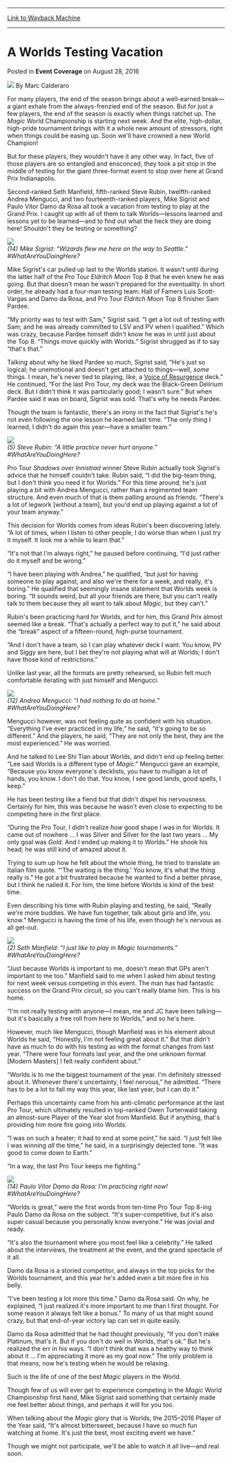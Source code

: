 
---
[Link to Wayback Machine](https://web.archive.org/web/20160831215616/http://magic.wizards.com/en/events/coverage/gpind16/a-worlds-testing-vacation-2016-08-27)

[_metadata_:author]:- "Marc Calderaro"
[_metadata_:description]:- "For many players, the end of the season brings about a well-earned break—a giant exhale from the always-frenzied end of the season. But for just a few players, the end of the season is exactly when things ratchet up. The Magic World Championship is starting next week. And the elite, high-dollar, high-pride tournament brings with it a whole new amount of stressors, right when things could be easing up. Soon we'll have crowned a new World Champion!"
[_metadata_:generator]:- "Drupal 7 (http://drupal.org)"
[_metadata_:node]:- "1059311"
[_metadata_:path_date]:- "2016-08-27"
[_metadata_:publish_date]:- "2016-08-28"
[_metadata_:source]:- "div-main-content"
[_metadata_:title]:- "A Worlds Testing Vacation"
[_metadata_:wayback_capture_timestamp]:- "2016-08-31 21:56:16"
[_metadata_:wayback_raw_url]:- "https://web.archive.org/web/20160831215616id_/http://magic.wizards.com/en/events/coverage/gpind16/a-worlds-testing-vacation-2016-08-27"
[_metadata_:wayback_url]:- "http://magic.wizards.com/en/events/coverage/gpind16/a-worlds-testing-vacation-2016-08-27"
---


A Worlds Testing Vacation
=========================



 Posted in **Event Coverage**
 on August 28, 2016 






![](https://media.magic.wizards.com/styles/auth_small/public/images/person/calderaro.jpg)
By Marc Calderaro











For many players, the end of the season brings about a well-earned break—a giant exhale from the always-frenzied end of the season. But for just a few players, the end of the season is exactly when things ratchet up. The *Magic* World Championship is starting next week. And the elite, high-dollar, high-pride tournament brings with it a whole new amount of stressors, right when things could be easing up. Soon we'll have crowned a new World Champion!


But for these players, they wouldn't have it any other way. In fact, five of those players are so entangled and ensconced, they took a pit stop in the middle of testing for the giant three-format event to stop over here at Grand Prix Indianapolis.


Second-ranked Seth Manfield, fifth-ranked Steve Rubin, twelfth-ranked Andrea Mengucci, and two fourteenth-ranked players, Mike Sigrist and Paulo Vitor Damo da Rosa all took a vacation from testing to play at the Grand Prix. I caught up with all of them to talk Worlds—lessons learned and lessons yet to be learned—and to find out what the heck they are doing here! Shouldn't they be testing or something?


![](https://media.wizards.com/2016/events/gpind16/wc_Worlds---Mike-Sigrist.jpg)  
*(14) Mike Sigrist: “Wizards flew me here on the way to Seattle.” #WhatAreYouDoingHere?*


Mike Sigrist's car pulled up last to the Worlds station. It wasn't until during the latter half of the Pro Tour *Eldritch Moon* Top 8 that he even knew he was going. But that doesn't mean he wasn't prepared for the eventuality. In short order, he already had a four-man testing team: Hall of Famers Luis Scott-Vargas and Damo da Rosa, and Pro Tour *Eldritch Moon* Top 8 finisher Sam Pardee.


“My priority was to test with Sam,” Sigrist said. “I get a lot out of testing with Sam; and he was already committed to LSV and PV when I qualified.” Which was crazy, because Pardee himself didn't know he was in until just about the Top 8. “Things move quickly with Worlds.” Sigrist shrugged as if to say “that's that.”


Talking about why he liked Pardee so much, Sigrist said, “He's just so logical; he unemotional and doesn't get attached to things—well, *some* things. I mean, he's never tied to playing, like, a [Voice of Resurgence](http://gatherer.wizards.com/Pages/Card/Details.aspx?name=Voice+of+Resurgence) deck.” He continued, “For the last Pro Tour, my deck was the Black-Green Delirium deck. But I didn't think it was particularly good; I wasn't sure.” But when Pardee said it was on board, Sigrist was sold. That's why he needs Pardee.


Though the team is fantastic, there's an irony in the fact that Sigrist's he's not even following the one lesson he learned last time. “The only thing I learned, I didn't do again this year—have a smaller team.”


![](https://media.wizards.com/2016/events/gpind16/wc_Worlds---Steve-Rubin.jpg)  
*(5) Steve Rubin: “A little practice never hurt anyone.” #WhatAreYouDoingHere?*


Pro Tour *Shadows over Innistrad* winner Steve Rubin actually took Sigrist's advice that he himself couldn't take. Rubin said, “I did the big-team thing, but I don't think you need it for Worlds.” For this time around, he's just playing a bit with Andrea Mengucci, rather than a regimented team structure. And even much of that is them palling around as friends. “There's a lot of legwork [without a team], but you'd end up playing against a lot of your team anyway.”


This decision for Worlds comes from ideas Rubin's been discovering lately. “A lot of times, when I listen to other people, I do worse than when I just try it myself. It look me a while to learn that.”


“It's not that I'm always right,” he paused before continuing, “I'd just rather do it myself and be wrong.”


“I have been playing with Andrea,” he qualified, “but just for having someone to play against, and also we're there for a week, and really, it's boring.” He qualified that seemingly insane statement that Worlds week is boring. “It sounds weird, but all your friends are there, but you can't really talk to them because they all want to talk about *Magic*, but they can't.”


Rubin's been practicing hard for Worlds, and for him, this Grand Prix almost seemed like a break. “That's actually a perfect way to put it,” he said about the “break” aspect of a fifteen-round, high-purse tournament.


“And I don't have a team, so I can play whatever deck I want. You know, PV and Siggy are here, but I bet they're not playing what will at Worlds; I don't have those kind of restrictions.”


Unlike last year, all the formats are pretty rehearsed, so Rubin felt much comfortable iterating with just himself and Mengucci.


![](https://media.wizards.com/2016/events/gpind16/wc_Worlds---Andrea-Mengucci.jpg)  
*(12) Andrea Mengucci: “I had nothing to do at home.” #WhatAreYouDoingHere?*


Mengucci however, was not feeling quite as confident with his situation. “Everything I've ever practiced in my life,” he said, “it's going to be so different.” And the players, he said, “They are not only the best, they are the most experienced.” He was worried.


And he talked to Lee Shi Tian about Worlds, and didn't end up feeling better. “Lee said Worlds is a different type of *Magic*.” Mengucci gave an example, “Because you know everyone's decklists, you have to mulligan a lot of hands, you know. I don't do that. You know, I see good lands, good spells, I keep.”


He has been testing like a fiend but that didn't dispel his nervousness. Certainly for him, this was because he wasn't even close to expecting to be competing here in the first place.


“During the Pro Tour, I didn't realize *how* good shape I was in for Worlds. It came out of nowhere ... I was Silver and Silver for the last two years ... My only goal was *Gold*. And I ended up making it to Worlds.” He shook his head; he was still kind of amazed about it.


Trying to sum up how he felt about the whole thing, he tried to translate an Italian film quote. “'The waiting is the thing.' You know, it's what the thing really is.” He got a bit frustrated because he wanted to find a better phrase, but I think he nailed it. For him, the time before Worlds is kind of the best time.


Even describing his time with Rubin playing and testing, he said, “Really we're more buddies. We have fun together, talk about girls and life, you know.” Mengucci is having the time of his life, even though he's nervous as all get-out.


![](https://media.wizards.com/2016/events/gpind16/wc_Worlds--(2)-Seth-Manfield.jpg)  
*(2) Seth Manfield: “I just like to play in Magic tournaments.”* *#WhatAreYouDoingHere?*


“Just because Worlds is important to me, doesn't mean that GPs aren't important to me too.” Manfield said to me when I asked him about testing for next week versus competing in this event. The man has had fantastic success on the Grand Prix circuit, so you can't really blame him. This is his home.


“I'm not really testing with anyone—I mean, me and JC have been talking—but it's basically a free roll from here to Worlds,” and so he's here.


However, much like Mengucci, though Manfield was in his element about Worlds he said, “Honestly, I'm not feeling great about it.” But that didn't have as much to do with his testing as with the format changes from last year. “There were four formats last year, and the one unknown format [Modern Masters] I felt really confident about.”


“Worlds is to me the biggest tournament of the year. I'm definitely stressed about it. Whenever there's uncertainty, I feel nervous,” he admitted. “There has to be a lot to fall my way this year, like last year, but I can do it.”


Perhaps this uncertainty came from his anti-climatic performance at the last Pro Tour, which ultimately resulted in top-ranked Owen Turtenwald taking an almost-sure Player of the Year slot from Manfield. But if anything, that's providing him more fire going into Worlds.


“I was on such a heater; it had to end at some point,” he said. “I just felt like I was winning *all* the time,” he said, in a surprisingly dejected tone. “It was good to come down to Earth.”


“In a way, the last Pro Tour keeps me fighting.”


![](https://media.wizards.com/2016/events/gpind16/wc_gpindianapolis16_(14)-Paulo-Vitor-Damo-da-Rosa.jpg)  
*(14) Paulo Vitor Damo da Rosa: I'm practicing right now! #WhatAreYouDoingHere?*


“Worlds is great,” were the first words from ten-time Pro Tour Top 8-ing Paulo Damo da Rosa on the subject. “It's super-competitive, but it's also super casual because you personally know everyone.” He was jovial and ready.


“It's also the tournament where you most feel like a celebrity.” He talked about the interviews, the treatment at the event, and the grand spectacle of it all.


Damo da Rosa is a storied competitor, and always in the top picks for the Worlds tournament, and this year he's added even a bit more fire in his belly.


“I've been testing a lot more this time.” Damo da Rosa said. On why, he explained, “I just realized it's more important to me than I first thought. For some reason it always felt like a bonus.” To many of us that might sound crazy, but that end-of-year victory lap can set in quite easily.


Damo da Rosa admitted that he had thought previously, “If you don't make Platinum, that's it. But if you don't do well in Worlds, that's ok.” But he's realized the err in his ways. “I don't think that was a healthy way to think about it ... I'm appreciating it more as my goal now.” The only problem is that means, now he's testing when he would be relaxing.


Such is the life of one of the best *Magic* players in the World.


Though few of us will ever get to experience competing in the *Magic* World Championship first hand, Mike Sigrist said something that certainly made me feel better about things, and perhaps it will for you too.


When talking about the *Magic* glory that is Worlds, the 2015–2016 Player of the Year said, “It's almost bittersweet, because I have so much fun watching at home. It's just the best, most exciting event we have.”


Though we might not participate, we'll be able to watch it all live—and real soon.







